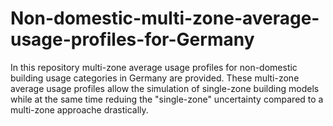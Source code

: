 # Non-domestic-multi-zone-average-usage-profiles-for-Germany
In this repository multi-zone average usage profiles for non-domestic building usage categories in Germany are provided. These multi-zone average usage profiles allow the simulation of single-zone building models while at the same time reduing the "single-zone" uncertainty compared to a multi-zone approache drastically.
